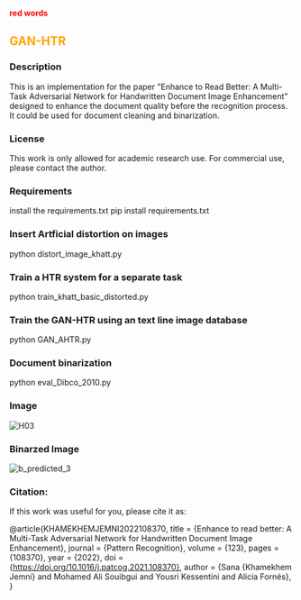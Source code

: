 <b style='color:red'>red words</b>
##  <span style="color:orange;"> GAN-HTR</span> 
### Description
This is an implementation for the paper "Enhance to Read Better: A Multi-Task Adversarial Network for Handwritten Document Image Enhancement" designed to enhance the document quality before the recognition process. It could be used for document cleaning and binarization. 


### License
This work is only allowed for academic research use. For commercial use, please contact the author.

### Requirements

install the requirements.txt
pip install  requirements.txt

### Insert Artficial distortion on images

python distort_image_khatt.py

###  Train a HTR system for a separate task

python train_khatt_basic_distorted.py

###  Train the GAN-HTR using an text line image database

python GAN_AHTR.py

###  Document binarization

python eval_Dibco_2010.py

###  Image

![H03](https://user-images.githubusercontent.com/15616524/148749752-88e0661f-4356-45f5-b1b1-bc34cd872164.png)

###  Binarzed Image

![b_predicted_3](https://user-images.githubusercontent.com/15616524/148748926-a264adbd-ea5b-4470-b9a2-349318368a80.png)


###  Citation:

If this work was useful for you, please cite it as:

@article{KHAMEKHEMJEMNI2022108370,
title = {Enhance to read better: A Multi-Task Adversarial Network for Handwritten Document Image Enhancement},
journal = {Pattern Recognition},
volume = {123},
pages = {108370},
year = {2022},
doi = {https://doi.org/10.1016/j.patcog.2021.108370},
author = {Sana {Khamekhem Jemni} and Mohamed Ali Souibgui and Yousri Kessentini and Alicia Fornés},
}
  
  
